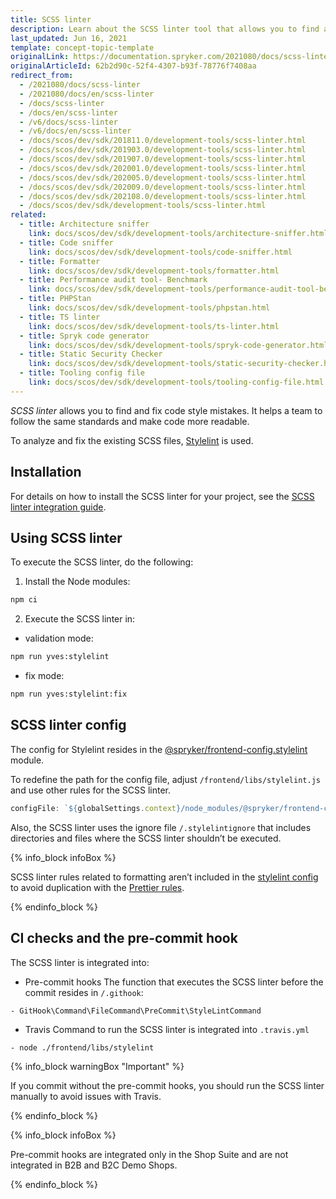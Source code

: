 ```yaml
---
title: SCSS linter
description: Learn about the SCSS linter tool that allows you to find and fix mistakes in the code style.
last_updated: Jun 16, 2021
template: concept-topic-template
originalLink: https://documentation.spryker.com/2021080/docs/scss-linter
originalArticleId: 62b2d90c-52f4-4307-b93f-78776f7408aa
redirect_from:
  - /2021080/docs/scss-linter
  - /2021080/docs/en/scss-linter
  - /docs/scss-linter
  - /docs/en/scss-linter
  - /v6/docs/scss-linter
  - /v6/docs/en/scss-linter
  - /docs/scos/dev/sdk/201811.0/development-tools/scss-linter.html
  - /docs/scos/dev/sdk/201903.0/development-tools/scss-linter.html
  - /docs/scos/dev/sdk/201907.0/development-tools/scss-linter.html
  - /docs/scos/dev/sdk/202001.0/development-tools/scss-linter.html
  - /docs/scos/dev/sdk/202005.0/development-tools/scss-linter.html
  - /docs/scos/dev/sdk/202009.0/development-tools/scss-linter.html
  - /docs/scos/dev/sdk/202108.0/development-tools/scss-linter.html
  - /docs/scos/dev/sdk/development-tools/scss-linter.html
related:
  - title: Architecture sniffer
    link: docs/scos/dev/sdk/development-tools/architecture-sniffer.html
  - title: Code sniffer
    link: docs/scos/dev/sdk/development-tools/code-sniffer.html
  - title: Formatter
    link: docs/scos/dev/sdk/development-tools/formatter.html
  - title: Performance audit tool- Benchmark
    link: docs/scos/dev/sdk/development-tools/performance-audit-tool-benchmark.html
  - title: PHPStan
    link: docs/scos/dev/sdk/development-tools/phpstan.html
  - title: TS linter
    link: docs/scos/dev/sdk/development-tools/ts-linter.html
  - title: Spryk code generator
    link: docs/scos/dev/sdk/development-tools/spryk-code-generator.html
  - title: Static Security Checker
    link: docs/scos/dev/sdk/development-tools/static-security-checker.html
  - title: Tooling config file
    link: docs/scos/dev/sdk/development-tools/tooling-config-file.html
---
```


*SCSS linter* allows you to find and fix code style mistakes. It helps a team to follow the same standards and make code more readable.

To analyze and fix the existing SCSS files, [Stylelint](https://stylelint.io/) is used.

## Installation

For details on how to install the SCSS linter for your project, see the [SCSS linter integration guide](/docs/scos/dev/technical-enhancement-integration-guides/integrating-development-tools/integrating-scss-linter.html).

## Using SCSS linter

To execute the SCSS linter, do the following:

1. Install the Node modules:

```bash
npm ci
```

2. Execute the SCSS linter in:

* validation mode:

```bash
npm run yves:stylelint
```

*  fix mode:

```bash
npm run yves:stylelint:fix
```

## SCSS linter config

The config for Stylelint resides in the [@spryker/frontend-config.stylelint](https://www.npmjs.com/package/@spryker/frontend-config.stylelint) module.

To redefine the path for the config file, adjust `/frontend/libs/stylelint.js`  and use other rules for the SCSS linter.

```js
configFile: `${globalSettings.context}/node_modules/@spryker/frontend-config.stylelint/.stylelintrc.json`,
```

Also, the SCSS linter uses the ignore file `/.stylelintignore` that includes directories and files where the SCSS linter shouldn’t be executed.

{% info_block infoBox %}

SCSS linter rules related to formatting aren’t included in the [stylelint config](https://www.npmjs.com/package/@spryker/frontend-config.stylelint) to avoid duplication with the [Prettier rules](https://www.npmjs.com/package/@spryker/frontend-config.prettier).

{% endinfo_block %}

## CI checks and the pre-commit hook

The SCSS linter is integrated into:

* Pre-commit hooks
The function that executes the SCSS linter before the commit resides in `/.githook`:

```
- GitHook\Command\FileCommand\PreCommit\StyleLintCommand
```

* Travis
Command to run the SCSS linter is integrated into `.travis.yml`

```
- node ./frontend/libs/stylelint
```

{% info_block warningBox "Important" %}

If you commit without the pre-commit hooks, you should run the SCSS linter manually to avoid issues with Travis.

{% endinfo_block %}

{% info_block infoBox %}

Pre-commit hooks are integrated only in the Shop Suite and are not integrated in B2B and B2C Demo Shops.

{% endinfo_block %}
